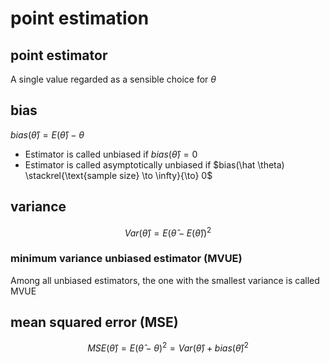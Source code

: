 # point estimation

## point estimator

A single value regarded as a sensible choice for $\theta$

## bias

$bias(\hat \theta) = E(\hat \theta) - \theta$

- Estimator is called unbiased if $bias(\hat \theta) = 0$
- Estimator is called asymptotically unbiased if $bias(\hat \theta) \stackrel{\text{sample size} \to \infty}{\to} 0$

## variance

$$
Var(\hat \theta) = E(\hat \theta - E(\hat \theta))^2
$$

### minimum variance unbiased estimator (MVUE)

Among all unbiased estimators, the one with the smallest variance is called MVUE

## mean squared error (MSE)

$$
MSE(\hat \theta) = E(\hat \theta - \theta)^2 = Var(\hat \theta) + bias(\hat \theta)^2
$$
